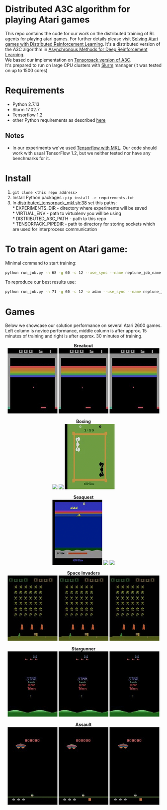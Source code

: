 # Distributed A3C algorithm for playing Atari games
This repo contains the code for our work on the distributed training of RL agents for playing atari games. For further details please visit [Solving Atari games with Distributed Reinforcement Learning](https://deepsense.io/).
It's a distributed version of the A3C algorithm in [Asynchronous Methods for Deep Reinforcement Learning](http://arxiv.org/abs/1602.01783).  
We based our implementation on [Tensorpack version of A3C](https://github.com/ppwwyyxx/tensorpack/tree/master/examples/A3C-Gym).  
It's prepared to run on large CPU clusters with [Slurm](https://slurm.schedmd.com/) manager (it was tested on up to 1500 cores)

# Requirements
* Python 2.7.13
* Slurm 17.02.7
* Tensorflow 1.2
* other Python requirements as described [here](requirements.txt)
 
## Notes
* In our experiments we've used [Tensorflow with MKL](https://software.intel.com/en-us/articles/intel-optimized-tensorflow-wheel-now-available). Our code should work with usual TensorFlow 1.2, but we neither tested nor have any benchmarks for it.

# Install
1. `git clone <this repo address>`
2. Install Python packages : `pip install -r requirements.txt`
3. In [distributed_tensorpack_mkl.sh:38](src/distributed_tensorpack_mkl.sh) set this paths:  
        * EXPERIMENTS_DIR - directory where experiments will be saved  
        * VIRTUAL_ENV - path to virtualenv you will be using  
        * DISTRIBUTED_A3C_PATH - path to this repo  
        * TENSORPACK_PIPEDIR - path to directory for storing sockets which are used for interprocess communication  

# To train agent on Atari game:
Minimal command to start training:
```bash
python run_job.py -n 68 -g 60 -c 12 --use_sync --name neptune_job_name 
```

To reproduce our best results use:
```bash
python run_job.py -n 71 -g 60 -c 12 -o adam --use_sync --name neptune_job_name -l 0.001 -b 32 --fc_neurons 128 --simulator_procs 10 --ps 4 --fc_init uniform --conv_init normal --fc_splits 4 --epsilon 1e-8 --beta1 0.8 --beta2 0.75 -e Breakout-v0 --eval_node --record_node --save_every 1000
```

# Games
Below we showcase our solution performance on several Atari 2600 games. Left column is novice performance, middle column is after approx. 15 minutes of training and right is after approx. 30 minutes of training.

<p align="center">
  <b>Breakout</b></br>
  <img src="gifs/breakout_0.gif">
  <img src="gifs/breakout_15.gif">
  <img src="gifs/breakout_30.gif"></br>
</p>  
<p align="center">
  <b>Boxing</b></br>
  <img src="gifs/boxing_0.gif">
  <img src="gifs/boxing_15.gif">
  <img src="gifs/boxing_30.gif"></br>
</p>
<p align="center">
  <b>Seaquest</b></br>
  <img src="gifs/seaquest_0.gif">
  <img src="gifs/seaquest_15.gif">
  <img src="gifs/seaquest_30.gif"></br>
</p>
<p align="center">
  <b>Space Invaders</b></br>
  <img src="gifs/spaceinvaders_0.gif">
  <img src="gifs/spaceinvaders_15.gif">
  <img src="gifs/spaceinvaders_30.gif"></br>
</p>
<p align="center">
  <b>Stargunner</b></br>
  <img src="gifs/stargunner_0.gif">
  <img src="gifs/stargunner_15.gif">
  <img src="gifs/stargunner_30.gif"></br>
</p>
<p align="center">
  <b>Assault</b></br>
  <img src="gifs/assault_0.gif">
  <img src="gifs/assault_15.gif">
  <img src="gifs/assault_30.gif"></br>
</p>

